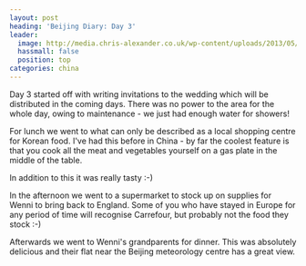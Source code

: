 ```yaml
---
layout: post
heading: 'Beijing Diary: Day 3'
leader:
  image: http://media.chris-alexander.co.uk/wp-content/uploads/2013/05/wpid-PANO_20130528_185932.jpg
  hassmall: false
  position: top
categories: china
---
```


Day 3 started off with writing invitations to the wedding which will be distributed in the coming days. There was no power to the area for the whole day, owing to maintenance - we just had enough water for showers!

For lunch we went to what can only be described as a local shopping centre for Korean food. I've had this before in China - by far the coolest feature is that you cook all the meat and vegetables yourself on a gas plate in the middle of the table.

<!-- Replace missing image from http://media.chris-alexander.co.uk/wp-content/uploads/2013/05/wpid-IMG_20130528_140045.jpg -->

<!-- Replace missing image from http://media.chris-alexander.co.uk/wp-content/uploads/2013/05/wpid-IMG_20130528_141024.jpg -->

<!-- Replace missing image from http://media.chris-alexander.co.uk/wp-content/uploads/2013/05/wpid-IMG_20130528_141916.jpg -->

In addition to this it was really tasty :-)

<!-- Replace missing image from http://media.chris-alexander.co.uk/wp-content/uploads/2013/05/wpid-IMG_20130528_152116.jpg -->

<!-- Replace missing image from http://media.chris-alexander.co.uk/wp-content/uploads/2013/05/wpid-IMG_20130528_1522471.jpg -->

<!-- Replace missing image from http://media.chris-alexander.co.uk/wp-content/uploads/2013/05/wpid-IMG_20130528_1527271.jpg -->

In the afternoon we went to a supermarket to stock up on supplies for Wenni to bring back to England. Some of you who have stayed in Europe for any period of time will recognise Carrefour, but probably not the food they stock :-)

<!-- Replace missing image from http://media.chris-alexander.co.uk/wp-content/uploads/2013/05/wpid-IMG_20130528_161659.jpg -->

<!-- Replace missing image from http://media.chris-alexander.co.uk/wp-content/uploads/2013/05/wpid-IMG_20130528_172459.jpg -->

Afterwards we went to Wenni's grandparents for dinner. This was absolutely delicious and their flat near the Beijing meteorology centre has a great view.

<!-- Replace missing image from http://media.chris-alexander.co.uk/wp-content/uploads/2013/05/wpid-IMG_20130528_185114.jpg -->
